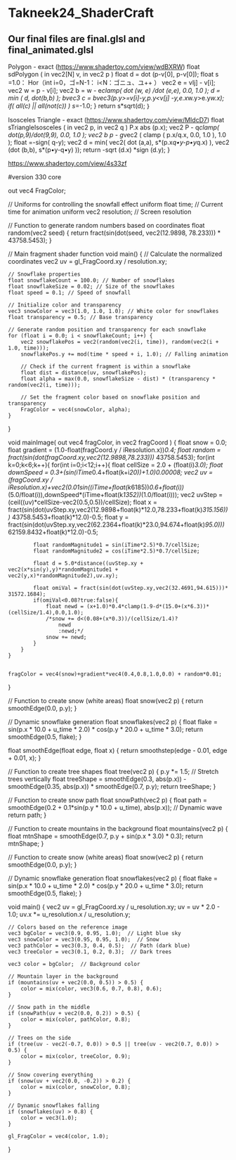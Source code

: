 # Takneek24_ShaderCraft

## Our final files are final.glsl and final_animated.glsl


Polygon - exact (https://www.shadertoy.com/view/wdBXRW)
float
sdPolygon ( in vec2[N] v,
in vec2 p )
float d = dot (p-v[0], p-v[0]);
float s =1.0：
Hor（int i=0，ゴ=N-1：
i<N：ゴニュ、ユ++ ）
vec2 e = vIj] - v[i];
vec2 w =
p - v[i];
vec2 b = w - e*clamp(
dot (w, e) /dot (e,e), 0.0, 1.0 );
d = min ( d, dot(b,b) );
bvec3 c = bvec3(p.y>=v[i]-y,p.y<v[j] -y,e.x*w.y>e.y*w.x);
if( all(c) || all(not(c)) ) s*=-1.0;
}
return
s*sqrt(d);
｝




Isosceles Triangle - exact (https://www.shadertoy.com/view/MIdcD7)
float sTriangleIsosceles ( in vec2 p, in vec2 q )
P.x
abs (p.x);
vec2
P - q*clamp( dot(p,9)/dot(9,9), 0.0, 1.0 );
vec2
b
p - g*vec2 ( clamp ( p.x/q.x, 0.0, 1.0 ), 1.0 );
float
=-sign( q-y);
vec2
d = min( vec2( dot (a,a), s*(p.x*q•y-p•y*q.x) ),
vec2 (dot (b,b), s*(p•y-q•y) ));
return -sqrt (d.x) *sign (d.y);
}




https://www.shadertoy.com/view/4s33zf





#version 330 core

out vec4 FragColor;

// Uniforms for controlling the snowfall effect
uniform float time; // Current time for animation
uniform vec2 resolution; // Screen resolution

// Function to generate random numbers based on coordinates
float random(vec2 seed) {
    return fract(sin(dot(seed, vec2(12.9898, 78.233))) * 43758.5453);
}

// Main fragment shader function
void main()
{
    // Calculate the normalized coordinates
    vec2 uv = gl_FragCoord.xy / resolution.xy;

    // Snowflake properties
    float snowflakeCount = 100.0; // Number of snowflakes
    float snowflakeSize = 0.02; // Size of the snowflakes
    float speed = 0.1; // Speed of snowfall

    // Initialize color and transparency
    vec3 snowColor = vec3(1.0, 1.0, 1.0); // White color for snowflakes
    float transparency = 0.5; // Base transparency

    // Generate random position and transparency for each snowflake
    for (float i = 0.0; i < snowflakeCount; i++) {
        vec2 snowflakePos = vec2(random(vec2(i, time)), random(vec2(i + 1.0, time)));
        snowflakePos.y += mod(time * speed + i, 1.0); // Falling animation

        // Check if the current fragment is within a snowflake
        float dist = distance(uv, snowflakePos);
        float alpha = max(0.0, snowflakeSize - dist) * (transparency * random(vec2(i, time)));

        // Set the fragment color based on snowflake position and transparency
        FragColor = vec4(snowColor, alpha);
    }
}



void mainImage( out vec4 fragColor, in vec2 fragCoord )
{
    float snow = 0.0;
    float gradient = (1.0-float(fragCoord.y / iResolution.x))*0.4;
    float random = fract(sin(dot(fragCoord.xy,vec2(12.9898,78.233)))* 43758.5453);
    for(int k=0;k<6;k++){
        for(int i=0;i<12;i++){
            float cellSize = 2.0 + (float(i)*3.0);
			float downSpeed = 0.3+(sin(iTime*0.4+float(k+i*20))+1.0)*0.00008;
            vec2 uv = (fragCoord.xy / iResolution.x)+vec2(0.01*sin((iTime+float(k*6185))*0.6+float(i))*(5.0/float(i)),downSpeed*(iTime+float(k*1352))*(1.0/float(i)));
            vec2 uvStep = (ceil((uv)*cellSize-vec2(0.5,0.5))/cellSize);
            float x = fract(sin(dot(uvStep.xy,vec2(12.9898+float(k)*12.0,78.233+float(k)*315.156)))* 43758.5453+float(k)*12.0)-0.5;
            float y = fract(sin(dot(uvStep.xy,vec2(62.2364+float(k)*23.0,94.674+float(k)*95.0)))* 62159.8432+float(k)*12.0)-0.5;

            float randomMagnitude1 = sin(iTime*2.5)*0.7/cellSize;
            float randomMagnitude2 = cos(iTime*2.5)*0.7/cellSize;

            float d = 5.0*distance((uvStep.xy + vec2(x*sin(y),y)*randomMagnitude1 + vec2(y,x)*randomMagnitude2),uv.xy);

            float omiVal = fract(sin(dot(uvStep.xy,vec2(32.4691,94.615)))* 31572.1684);
            if(omiVal<0.08?true:false){
                float newd = (x+1.0)*0.4*clamp(1.9-d*(15.0+(x*6.3))*(cellSize/1.4),0.0,1.0);
                /*snow += d<(0.08+(x*0.3))/(cellSize/1.4)?
                    newd
                    :newd;*/
                snow += newd;
            }
        }
    }
    
    
    fragColor = vec4(snow)+gradient*vec4(0.4,0.8,1.0,0.0) + random*0.01;
}




// Function to create snow (white areas)
float snow(vec2 p) {
    return smoothEdge(0.0, p.y);
}

// Dynamic snowflake generation
float snowflakes(vec2 p) {
    float flake = sin(p.x * 10.0 + u_time * 2.0) * cos(p.y * 20.0 + u_time * 3.0);
    return smoothEdge(0.5, flake);
}






float smoothEdge(float edge, float x) {
    return smoothstep(edge - 0.01, edge + 0.01, x);
}

// Function to create tree shapes
float tree(vec2 p) {
    p.y *= 1.5; // Stretch trees vertically
    float treeShape = smoothEdge(0.3, abs(p.x)) - smoothEdge(0.35, abs(p.x)) * smoothEdge(0.7, p.y);
    return treeShape;
}

// Function to create snow path
float snowPath(vec2 p) {
    float path = smoothEdge(0.2 + 0.1*sin(p.y * 10.0 + u_time), abs(p.x)); // Dynamic wave
    return path;
}

// Function to create mountains in the background
float mountains(vec2 p) {
    float mtnShape = smoothEdge(0.7, p.y + sin(p.x * 3.0) * 0.3);
    return mtnShape;
}

// Function to create snow (white areas)
float snow(vec2 p) {
    return smoothEdge(0.0, p.y);
}

// Dynamic snowflake generation
float snowflakes(vec2 p) {
    float flake = sin(p.x * 10.0 + u_time * 2.0) * cos(p.y * 20.0 + u_time * 3.0);
    return smoothEdge(0.5, flake);
}

void main() {
    vec2 uv = gl_FragCoord.xy / u_resolution.xy;
    uv = uv * 2.0 - 1.0;
    uv.x *= u_resolution.x / u_resolution.y;
    
    // Colors based on the reference image
    vec3 bgColor = vec3(0.9, 0.95, 1.0);  // Light blue sky
    vec3 snowColor = vec3(0.95, 0.95, 1.0);  // Snow
    vec3 pathColor = vec3(0.3, 0.4, 0.5);  // Path (dark blue)
    vec3 treeColor = vec3(0.1, 0.2, 0.3);  // Dark trees
    
    vec3 color = bgColor;  // Background color
    
    // Mountain layer in the background
    if (mountains(uv + vec2(0.0, 0.5)) > 0.5) {
        color = mix(color, vec3(0.6, 0.7, 0.8), 0.6);
    }
    
    // Snow path in the middle
    if (snowPath(uv + vec2(0.0, 0.2)) > 0.5) {
        color = mix(color, pathColor, 0.8);
    }
    
    // Trees on the side
    if (tree(uv - vec2(-0.7, 0.0)) > 0.5 || tree(uv - vec2(0.7, 0.0)) > 0.5) {
        color = mix(color, treeColor, 0.9);
    }
    
    // Snow covering everything
    if (snow(uv + vec2(0.0, -0.2)) > 0.2) {
        color = mix(color, snowColor, 0.8);
    }
    
    // Dynamic snowflakes falling
    if (snowflakes(uv) > 0.8) {
        color = vec3(1.0);
    }
    
    gl_FragColor = vec4(color, 1.0);
}
